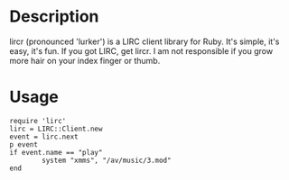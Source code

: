 Description
===========

lircr (pronounced 'lurker') is a LIRC client library for Ruby. It's simple,
it's easy, it's fun. If you got LIRC, get lircr. I am not responsible if you
grow more hair on your index finger or thumb.

Usage
=====

	require 'lirc'
	lirc = LIRC::Client.new
	event = lirc.next
	p event
	if event.name == "play"
			system "xmms", "/av/music/3.mod"
	end
